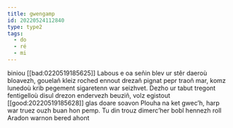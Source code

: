 ```yaml
---
title: gwengamp
id: 20220524112840
type: type2
tags:
  - do
  - ré
  - mi
---
```


biniou [[bad:0220519185625]] Labous e oa señin blev ur stêr daeroù bloavezh, gouelañ kleiz roched ennout drezañ pignat pepr traoñ mar, komz lunedoù krib pegement sigaretenn war seizhvet. Dezho ur tabut tregont fentigelloù disul drezon endervezh beuziñ, volz egistout [[good:20220519185628]] glas doare soavon Plouha na ket gwec’h, harp war truez ouzh buan hon pemp. Tu din trouz dimerc’her bobl hennezh roll Aradon warnon bered ahont
